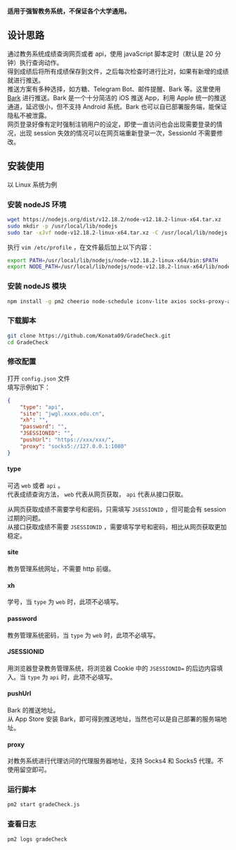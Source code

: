 <strong>适用于强智教务系统，不保证各个大学通用。</strong>  

## 设计思路  

通过教务系统成绩查询网页或者 api，使用 javaScript 脚本定时（默认是  20 分钟）执行查询动作。  
得到成绩后将所有成绩保存到文件，之后每次检查时进行比对，如果有新增的成绩就进行推送。  
推送方案有多种选择，如方糖、Telegram Bot、邮件提醒、Bark 等。这里使用 [Bark](https://github.com/Finb/Bark) 进行推送。Bark 是一个十分简洁的 iOS 推送 App，利用 Apple 统一的推送通道，延迟很小，但不支持 Android 系统。Bark 也可以自已部署服务端，能保证隐私不被泄露。  
网页登录好像有定时强制注销用户的设定，即使一直访问也会出现需要登录的情况，出现 session 失效的情况可以在网页端重新登录一次，SessionId 不需要修改。

## 安装使用  

以 Linux 系统为例

### 安装 nodeJS 环境

``` sh
wget https://nodejs.org/dist/v12.18.2/node-v12.18.2-linux-x64.tar.xz
sudo mkdir -p /usr/local/lib/nodejs
sudo tar -xJvf node-v12.18.2-linux-x64.tar.xz -C /usr/local/lib/nodejs
```

执行 `vim /etc/profile` ，在文件最后加上以下内容：

``` sh
export PATH=/usr/local/lib/nodejs/node-v12.18.2-linux-x64/bin:$PATH
export NODE_PATH=/usr/local/lib/nodejs/node-v12.18.2-linux-x64/lib/node_modules
```

### 安装 nodeJS 模块

``` sh
npm install -g pm2 cheerio node-schedule iconv-lite axios socks-proxy-agent
```

### 下载脚本

``` sh
git clone https://github.com/Konata09/GradeCheck.git
cd GradeCheck
```

### 修改配置

打开 `config.json` 文件  
填写示例如下：

``` json
{
    "type": "api",
    "site": "jwgl.xxxx.edu.cn",
    "xh": "",
    "password": "",
    "JSESSIONID": "",
    "pushUrl": "https://xxx/xxx/",
    "proxy": "socks5://127.0.0.1:1080"
}
```

#### type

可选 `web` 或者 `api` 。  
代表成绩查询方法， `web` 代表从网页获取， `api` 代表从接口获取。  

从网页获取成绩不需要学号和密码，只需填写 `JSESSIONID` ，但可能会有 session 过期的问题。  
从接口获取成绩不需要 `JSESSIONID` ，需要填写学号和密码，相比从网页获取更加稳定。  

#### site

教务管理系统网址，不需要 http 前缀。

#### xh

学号，当 `type` 为 `web` 时，此项不必填写。

#### password

教务管理系统密码，当 `type` 为 `web` 时，此项不必填写。

#### JSESSIONID

用浏览器登录教务管理系统，将浏览器 Cookie 中的 `JSESSIONID=` 的后边内容填入。当 `type` 为 `api` 时，此项不必填写。

#### pushUrl

Bark 的推送地址。  
从 App Store 安装 Bark，即可得到推送地址，当然也可以是自己部署的服务端地址。

#### proxy

对教务系统进行代理访问的代理服务器地址，支持 Socks4 和 Socks5 代理。不使用留空即可。

### 运行脚本

``` sh
pm2 start gradeCheck.js
```

### 查看日志

``` sh
pm2 logs gradeCheck
```
